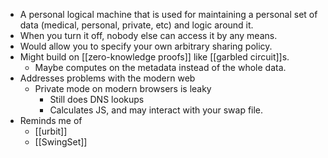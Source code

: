 - A personal logical machine that is used for maintaining a personal set of data (medical, personal, private, etc) and logic around it.
- When you turn it off, nobody else can access it by any means.
- Would allow you to specify your own arbitrary sharing policy.
- Might build on [[zero-knowledge proofs]] like [[garbled circuit]]s.
    - Maybe computes on the metadata instead of the whole data.
- Addresses problems with the modern web
    - Private mode on modern browsers is leaky
        - Still does DNS lookups
        - Calculates JS, and may interact with your swap file.
- Reminds me of
    - [[urbit]]
    - [[SwingSet]]
